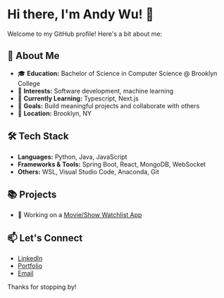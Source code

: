 # Hi there, I'm Andy Wu! 👋

Welcome to my GitHub profile! Here's a bit about me:

## 🚀 About Me
- 🎓 **Education:** Bachelor of Science in Computer Science @ Brooklyn College 
- 💼 **Interests:** Software development, machine learning
- 🌱 **Currently Learning:** Typescript, Next.js
- 🎯 **Goals:** Build meaningful projects and collaborate with others
- 📍 **Location:** Brooklyn, NY

## 🛠️ Tech Stack
- **Languages:** Python, Java, JavaScript
- **Frameworks & Tools:** Spring Boot, React, MongoDB, WebSocket
- **Others:** WSL, Visual Studio Code, Anaconda, Git

## 📚 Projects
- 🔧 Working on a [Movie/Show Watchlist App](https://github.com/ndxnode/NextFlick)

## 📫 Let's Connect
- [LinkedIn](https://www.linkedin.com/in/andy-wu32)
- [Portfolio](https://your-portfolio.com)
- [Email](andy.wu.dev32@gmail.com)

Thanks for stopping by!
